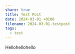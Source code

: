 ```yaml
---
share: true
title: Test Post
date: 2024-03-01 +0100
filename: 2024-03-01-testpost
tags:
  - test
---
```


Hellohellohello